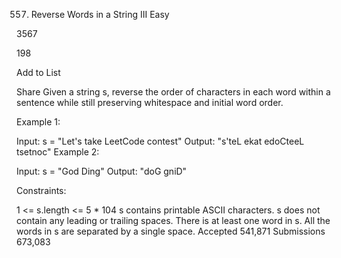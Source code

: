 557. Reverse Words in a String III
     Easy

3567

198

Add to List

Share
Given a string s, reverse the order of characters in each word within a sentence while still preserving whitespace and initial word order.

Example 1:

Input: s = "Let's take LeetCode contest"
Output: "s'teL ekat edoCteeL tsetnoc"
Example 2:

Input: s = "God Ding"
Output: "doG gniD"

Constraints:

1 <= s.length <= 5 \* 104
s contains printable ASCII characters.
s does not contain any leading or trailing spaces.
There is at least one word in s.
All the words in s are separated by a single space.
Accepted
541,871
Submissions
673,083

